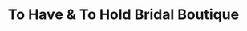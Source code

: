 ---
title: "To Have & To Hold Bridal Boutique"
url: /hull/to-have-und-to-hold-bridal-boutique/
shop: Kleidung
---